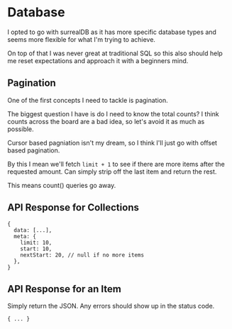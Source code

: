 # Database
I opted to go with surrealDB as it has more specific database types and seems more flexible for what I'm trying to achieve.

On top of that I was never great at traditional SQL so this also should help me reset expectations and approach it with a beginners mind.

## Pagination
One of the first concepts I need to tackle is pagination.

The biggest question I have is do I need to know the total counts?
I think counts across the board are a bad idea, so let's avoid it as much as possible.

Cursor based pagniation isn't my dream, so I think I'll just go with offset based pagination.

By this I mean we'll fetch `limit + 1` to see if there are more items after the requested amount. Can simply strip off the last item and return the rest.

This means count() queries go away.

## API Response for Collections
```
{
  data: [...],
  meta: {
    limit: 10,
    start: 10,
    nextStart: 20, // null if no more items
  },
}
```

## API Response for an Item
Simply return the JSON. Any errors should show up in the status code.
```
{ ... }
```
